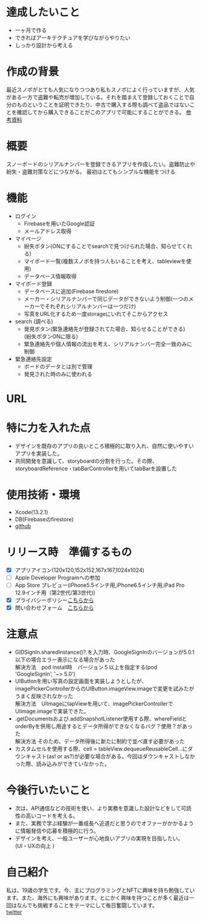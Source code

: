 # 達成したいこと
* 一ヶ月で作る
* できればアーキテクチュアを学びながらやりたい
* しっかり設計から考える

# 作成の背景
最近スノボがとても人気になりつつあり私もスノボによく行っていますが、人気がある一方で盗難や転売が増加している。それを踏まえて登録しておくことで自分のものということを証明できたり、中古で購入する際も調べて盗品ではないことを確認してから購入できることがこのアプリで可能にすることができる。
[参考資料](https://rakusnow.com/sunobotounann-7486)

# 概要
スノーボードのシリアルナンバーを登録できるアプリを作成したい。盗難防止や紛失・盗難対策などにつながる。
最初はとてもシンプルな機能をつける

# 機能
* ログイン
  * Firebaseを用いたGoogle認証
  * メールアドレス取得
* マイページ
  * 紛失ボタン(ONにすることでsearchで見つけられた場合、知らせてくれる)
  * マイボード一覧(複数スノボを持つ人もいることを考え、tableviewを使用)
  * データベース情報取得
* マイボード登録
  * データベースに追加(Firebase firestore)
  * メーカー・シリアルナンバーで同じデータができないよう制御(一つのメーカーでそれぞれシリアルナンバーは一つだけ)
  * 写真をURL化するため一度storageにいれてそこからアクセス
* search (調べる)
  * 発見ボタン(緊急連絡先が登録されてた場合、知らせることができる)<br>(紛失ボタンONに限る)
  * 緊急連絡先や個人情報の流出を考え、シリアルナンバー完全一致のみに制御
* 緊急連絡先設定
  * ボードのデータとは別で管理
  * 発見された時のみに使われる
# URL

# 特に力を入れた点
* デザインを既存のアプリの良いところ積極的に取り入れ、自然に使いやすいアプリを実装した。
* 共同開発を意識して、storyboardの分割を行った。その際、storyboardReference・tabBarControllerを用いてtabBarを設置した

# 使用技術・環境
* Xcode(13.2.1)
* DB(Firebaseのfirestore)
* [github](https://github.com/ryoma115/Swift-register-snowboard-serial-number)

# リリース時　準備するもの
- [x] アプリアイコン(120x120,152x152,167x167,1024x1024)
- [ ] Apple Developer Programへの参加
- [ ] App Store プレビュー(iPhone5.5インチ用,iPhone6.5インチ用,iPad Pro 12.9インチ用（第2世代/第3世代))
- [x] プライバシーポリシー[こちらから](https://sites.google.com/view/registert-snow-boads/%E3%83%9B%E3%83%BC%E3%83%A0)
- [x] 問い合わせフォーム　[こちらから](https://docs.google.com/forms/d/e/1FAIpQLSdhMZGYWvfVfK-My6JZXqWKeVzkf0v67qM0WxY-_A53t9Byvg/viewform?usp=sf_link)

# 注意点
* GIDSignIn.sharedInstance()?.を入力時、GoogleSignInのバージョンが5.0.1以下の場合エラー表示になる場合があった  
解決方法　pod install時　バージョン５以上を指定する(pod 'GoogleSignIn', '~> 5.0')  
* UIButtonを用い写真の設定画面を実装しようとしたが、imagePickerControllerからのUIButton.imageView.imageで変更を試みたがうまく反映されなかった  
解決方法　UIImageにtapViewを用いて、imagePickerControllerでUIimage.imageで実装できた。  
* .getDocumentsおよび.addSnapshotListener使用する際、whereFieldとorderByを併用し用途するとデータ所得ができなくなるバグ？使用？があった  
解決方法 そのため、データ所得後に新たに制約で並べ直す必要があった
* カスタムセルを使用する際、cell = tableView.dequeueReusableCell...にダウンキャスト(as! or as?)が必要な場合がある。今回はダウンキャストしなかった際、読み込みができていなかった。
# 今後行いたいこと
* 次は、API通信などの技術を使い、より実務を意識した設計などをして可読性の高いコードを考える。
* また、実務で学ぶ経験が一番成長へ近道だと思うのでオファーがかかるように情報発信や応募を積極的に行う。
* デザインを考え、一般ユーザーが心地良いアプリの実現を目指したい。(UI・UXの向上 )
# 自己紹介
私は、19歳の学生です。今、主にプログラミングとNFTに興味を持ち勉強しています。また、海外にも興味があります。とにかく興味を持つことが多く最近は一回はなんでも挑戦することをテーマにして毎日奮闘しています。<br>[twitter](https://twitter.com/ryoma2003115)
